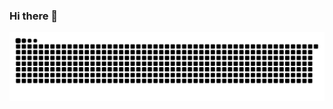 ### Hi there 👋

![Snake animation](https://github.com/ViniciusCanaan/ViniciusCanaan/blob/output/github-contribution-grid-snake.svg)
